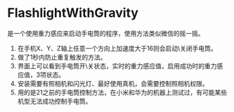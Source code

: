 # FlashlightWithGravity
是一个使用重力感应来启动手电筒的程序，使用方法类似微信的摇一摇。

1. 在手机X、Y、Z轴上任意一个方向上加速度大于16则会启动\关闭手电筒。
2. 做了1秒内防止重复触发的方法。
3. 界面上可以看到手电筒开\关状态，实时的重力感应值，启用成功时的重力感应值，3项状态。
4. 安装需要有照相机和闪光灯、最好使用真机，会需要控制照相机权限。
5. 用的是21之前的手电筒控制方法，在小米和华为的机器上测试过，有可能某些机型无法成功控制手电筒。
